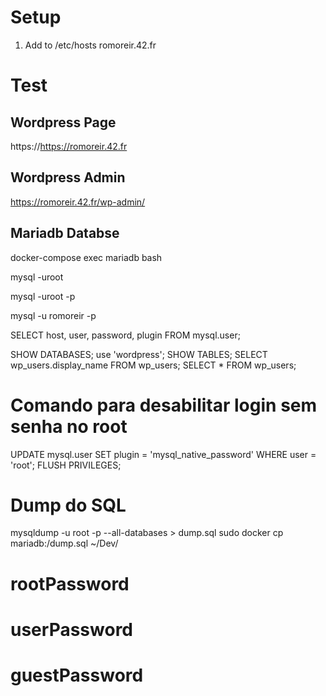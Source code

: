 # Setup

1) Add to /etc/hosts
romoreir.42.fr

# Test

## Wordpress Page
https://https://romoreir.42.fr

## Wordpress Admin
https://romoreir.42.fr/wp-admin/

## Mariadb Databse
docker-compose exec mariadb bash

mysql -uroot

mysql -uroot -p

mysql -u romoreir -p 

SELECT host, user, password, plugin FROM mysql.user;
 
SHOW DATABASES;
use 'wordpress';
SHOW TABLES;
SELECT wp_users.display_name FROM wp_users;
SELECT *  FROM wp_users;

# Comando para desabilitar login sem senha no root
UPDATE mysql.user SET plugin = 'mysql_native_password' WHERE user = 'root'; FLUSH PRIVILEGES;

# Dump do SQL
mysqldump -u root -p --all-databases > dump.sql
sudo docker cp mariadb:/dump.sql ~/Dev/

# rootPassword
# userPassword
# guestPassword